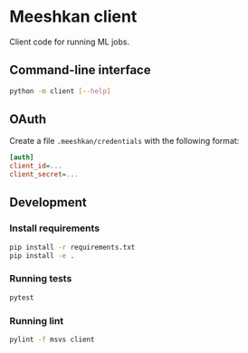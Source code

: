 # Meeshkan client

Client code for running ML jobs.

## Command-line interface
```bash
python -m client [--help]
```

## OAuth
Create a file `.meeshkan/credentials` with the following format:
```ini
[auth]
client_id=...
client_secret=...
```

## Development

### Install requirements
```bash
pip install -r requirements.txt
pip install -e .
```

### Running tests
```bash
pytest
```

### Running lint
```bash
pylint -f msvs client
```
